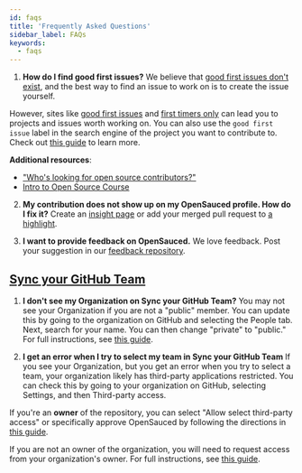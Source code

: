 ```yaml
---
id: faqs
title: 'Frequently Asked Questions'
sidebar_label: FAQs
keywords:
  - faqs
---
```


1. **How do I find good first issues?**
   We believe that [good first issues don't exist](https://opensauced.pizza/blog/good-first-issues-dont-exist), and the best way to find an issue to work on is to create the issue yourself.

However, sites like [good first issues](https://goodfirstissues.com/) and [first timers only](https://www.firsttimersonly.com/) can lead you to projects and issues worth working on. You can also use the `good first issue` label in the search engine of the project you want to contribute to. Check out [this guide](https://www.freecodecamp.org/news/how-to-find-good-first-issues-on-github/) to learn more.

**Additional resources**:

- ["Who's looking for open source contributors?"](https://dev.to/opensauced/whos-looking-for-open-source-contributors-week-46-247i)
- [Intro to Open Source Course](https://intro.opensauced.pizza/)

2. **My contribution does not show up on my OpenSauced profile. How do I fix it?**
   Create an [insight page](https://app.opensauced.pizza/hub/insights) or add your merged pull request to [a highlight](https://app.opensauced.pizza/feed).

3. **I want to provide feedback on OpenSauced.**
   We love feedback. Post your suggestion in our [feedback repository](https://github.com/orgs/open-sauced/discussions).

## [Sync your GitHub Team](#sync-your-github-team)

1. **I don't see my Organization on Sync your GitHub Team?**
   You may not see your Organization if you are not a "public" member. You can update this by going to the organization on GitHub and selecting the People tab. Next, search for your name. You can then change "private" to "public." For full instructions, see [this guide](https://docs.github.com/en/account-and-profile/setting-up-and-managing-your-personal-account-on-github/managing-your-membership-in-organizations/publicizing-or-hiding-organization-membership).

2. **I get an error when I try to select my team in Sync your GitHub Team**
   If you see your Organization, but you get an error when you try to select a team, your organization likely has third-party applications restricted. You can check this by going to your organization on GitHub, selecting Settings, and then Third-party access.

If you're an **owner** of the repository, you can select "Allow select third-party access" or specifically approve OpenSauced by following the directions in [this guide](https://docs.github.com/en/organizations/managing-oauth-access-to-your-organizations-data/approving-oauth-apps-for-your-organization).

If you are not an owner of the organization, you will need to request access from your organization's owner. For full instructions, see [this guide](https://docs.github.com/en/account-and-profile/setting-up-and-managing-your-personal-account-on-github/managing-your-membership-in-organizations/requesting-organization-approval-for-oauth-apps).
